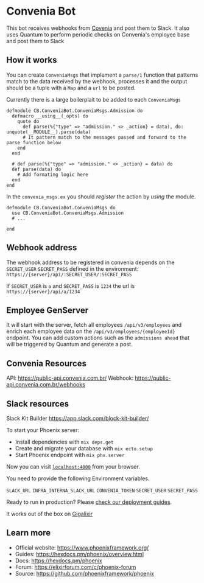 # Convenia Bot
This bot receives webhooks from [Covenia](https://www.convenia.com.br) and post them to Slack.
It also uses Quantum to perform periodic checks on Convenia's employee base and post them to Slack

## How it works
You can create `ConveniaMsgs` that implement a `parse/1` function that patterns match to the data received by the webhook, processes it and the output should be a tuple with a `Map` and a `url` to be posted.

Currently there is a large boilerplait to be added to each `ConveniaMsgs`


```
defmodule CB.ConveniaBot.ConveniaMsgs.Admission do
  defmacro __using__(_opts) do
    quote do
      def parse(%{"type" => "admission." <> _action} = data), do: unquote(__MODULE__).parse(data)
      # It pattern match to the messages passed and forward to the parse function below 
    end
  end

  # def parse(%{"type" => "admission." <> _action} = data) do
  def parse(data) do
    # Add formating logic here
  end
end

```

In the `convenia_msgs.ex` you should _register_ the action by _using_ the module.
```
defmodule CB.ConveniaBot.ConveniaMsgs do
  use CB.ConveniaBot.ConveniaMsgs.Admission
  # ...

end
```

## Webhook address
The webhook address to be registered in convenia depends on the `SECRET_USER` `SECRET_PASS` defined in the environment:
`https://{server}/api/:SECRET_USER/:SECRET_PASS`

If `SECRET_USER` is `a` and `SECRET_PASS` is `1234` the url is
`https://{server}/api/a/1234`



## Employee GenServer

It will start with the server, fetch all employees `/api/v3/employees` and enrich each employee data on the `/api/v3/employees/{employeeId}` endpoint.
You can add custom actions such as the `admissions ahead` that will be triggered by Quantum and generate a post.



## Convenia Resources
API: https://public-api.convenia.com.br/
Webhook: https://public-api.convenia.com.br/webhooks

## Slack resources
Slack Kit Builder https://app.slack.com/block-kit-builder/

To start your Phoenix server:

  * Install dependencies with `mix deps.get`
  * Create and migrate your database with `mix ecto.setup`
  * Start Phoenix endpoint with `mix phx.server`

Now you can visit [`localhost:4000`](http://localhost:4000) from your browser.

You need to provide the following Environment variables.

`SLACK_URL`
`INFRA_INTERNA_SLACK_URL`
`CONVENIA_TOKEN`
`SECRET_USER`
`SECRET_PASS`

Ready to run in production? Please [check our deployment guides](https://hexdocs.pm/phoenix/deployment.html).

It works out of the box on [Gigalixir](https://www.gigalixir.com/)

## Learn more

  * Official website: https://www.phoenixframework.org/
  * Guides: https://hexdocs.pm/phoenix/overview.html
  * Docs: https://hexdocs.pm/phoenix
  * Forum: https://elixirforum.com/c/phoenix-forum
  * Source: https://github.com/phoenixframework/phoenix
